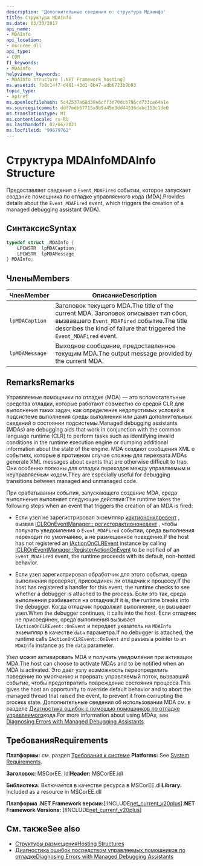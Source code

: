 ```yaml
---
description: 'Дополнительные сведения о: структура Мдаинфо'
title: Структура MDAInfo
ms.date: 03/30/2017
api_name:
- MDAInfo
api_location:
- mscoree.dll
api_type:
- COM
f1_keywords:
- MDAInfo
helpviewer_keywords:
- MDAInfo structure [.NET Framework hosting]
ms.assetid: fb8c14f7-d461-43d1-8b47-adb6723b9b93
topic_type:
- apiref
ms.openlocfilehash: 5c42537a68d38e6cff3d70dcb796cd733ce64a1e
ms.sourcegitcommit: ddf7edb67715a5b9a45e3dd44536dabc153c1de0
ms.translationtype: MT
ms.contentlocale: ru-RU
ms.lasthandoff: 02/06/2021
ms.locfileid: "99679762"
---
```

# <a name="mdainfo-structure"></a><span data-ttu-id="af679-103">Структура MDAInfo</span><span class="sxs-lookup"><span data-stu-id="af679-103">MDAInfo Structure</span></span>

<span data-ttu-id="af679-104">Предоставляет сведения о `Event_MDAFired` событии, которое запускает создание помощника по отладке управляемого кода (MDA).</span><span class="sxs-lookup"><span data-stu-id="af679-104">Provides details about the `Event_MDAFired` event, which triggers the creation of a managed debugging assistant (MDA).</span></span>  
  
## <a name="syntax"></a><span data-ttu-id="af679-105">Синтаксис</span><span class="sxs-lookup"><span data-stu-id="af679-105">Syntax</span></span>  
  
```cpp  
typedef struct _MDAInfo {  
    LPCWSTR  lpMDACaption;  
    LPCWSTR  lpMDAMessage  
} MDAInfo;  
```  
  
## <a name="members"></a><span data-ttu-id="af679-106">Члены</span><span class="sxs-lookup"><span data-stu-id="af679-106">Members</span></span>  
  
|<span data-ttu-id="af679-107">Член</span><span class="sxs-lookup"><span data-stu-id="af679-107">Member</span></span>|<span data-ttu-id="af679-108">Описание</span><span class="sxs-lookup"><span data-stu-id="af679-108">Description</span></span>|  
|------------|-----------------|  
|`lpMDACaption`|<span data-ttu-id="af679-109">Заголовок текущего MDA.</span><span class="sxs-lookup"><span data-stu-id="af679-109">The title of the current MDA.</span></span> <span data-ttu-id="af679-110">Заголовок описывает тип сбоя, вызвавшего `Event_MDAFired` событие.</span><span class="sxs-lookup"><span data-stu-id="af679-110">The title describes the kind of failure that triggered the `Event_MDAFired` event.</span></span>|  
|`lpMDAMessage`|<span data-ttu-id="af679-111">Выходное сообщение, предоставленное текущим MDA.</span><span class="sxs-lookup"><span data-stu-id="af679-111">The output message provided by the current MDA.</span></span>|  
  
## <a name="remarks"></a><span data-ttu-id="af679-112">Remarks</span><span class="sxs-lookup"><span data-stu-id="af679-112">Remarks</span></span>  

 <span data-ttu-id="af679-113">Управляемые помощники по отладке (MDA) — это вспомогательные средства отладки, которые работают совместно со средой CLR для выполнения таких задач, как определение недопустимых условий в подсистеме выполнения среды выполнения или дамп дополнительных сведений о состоянии подсистемы.</span><span class="sxs-lookup"><span data-stu-id="af679-113">Managed debugging assistants (MDAs) are debugging aids that work in conjunction with the common language runtime (CLR) to perform tasks such as identifying invalid conditions in the runtime execution engine or dumping additional information about the state of the engine.</span></span> <span data-ttu-id="af679-114">MDA создают сообщения XML о событиях, которые в противном случае сложны для перехвата.</span><span class="sxs-lookup"><span data-stu-id="af679-114">MDAs generate XML messages about events that are otherwise difficult to trap.</span></span> <span data-ttu-id="af679-115">Они особенно полезны для отладки переходов между управляемым и неуправляемым кодом.</span><span class="sxs-lookup"><span data-stu-id="af679-115">They are especially useful for debugging transitions between managed and unmanaged code.</span></span>  
  
 <span data-ttu-id="af679-116">При срабатывании события, запускающего создание MDA, среда выполнения выполняет следующие действия:</span><span class="sxs-lookup"><span data-stu-id="af679-116">The runtime takes the following steps when an event that triggers the creation of an MDA is fired:</span></span>  
  
- <span data-ttu-id="af679-117">Если узел не зарегистрировал экземпляр [иактиононклревент](iactiononclrevent-interface.md) , вызвав [ICLROnEventManager:: регистерактиононевент](iclroneventmanager-registeractiononevent-method.md) , чтобы получать уведомления о `Event_MDAFired` событии, среда выполнения переходит по умолчанию, а не размещенное поведение.</span><span class="sxs-lookup"><span data-stu-id="af679-117">If the host has not registered an [IActionOnCLREvent](iactiononclrevent-interface.md) instance by calling [ICLROnEventManager::RegisterActionOnEvent](iclroneventmanager-registeractiononevent-method.md) to be notified of an `Event_MDAFired` event, the runtime proceeds with its default, non-hosted behavior.</span></span>  
  
- <span data-ttu-id="af679-118">Если узел зарегистрировал обработчик для этого события, среда выполнения проверяет, присоединен ли отладчик к процессу.</span><span class="sxs-lookup"><span data-stu-id="af679-118">If the host has registered a handler for this event, the runtime checks to see whether a debugger is attached to the process.</span></span> <span data-ttu-id="af679-119">Если это так, среда выполнения разбивается на отладчик.</span><span class="sxs-lookup"><span data-stu-id="af679-119">If it is, the runtime breaks into the debugger.</span></span> <span data-ttu-id="af679-120">Когда отладчик продолжит выполнение, он вызывает узел.</span><span class="sxs-lookup"><span data-stu-id="af679-120">When the debugger continues, it calls into the host.</span></span> <span data-ttu-id="af679-121">Если отладчик не присоединен, среда выполнения вызывает `IActionOnCLREvent::OnEvent` и передает указатель на `MDAInfo` экземпляр в качестве `data` параметра.</span><span class="sxs-lookup"><span data-stu-id="af679-121">If no debugger is attached, the runtime calls `IActionOnCLREvent::OnEvent` and passes a pointer to an `MDAInfo` instance as the `data` parameter.</span></span>  
  
 <span data-ttu-id="af679-122">Узел может активировать MDA и получать уведомления при активации MDA.</span><span class="sxs-lookup"><span data-stu-id="af679-122">The host can choose to activate MDAs and to be notified when an MDA is activated.</span></span> <span data-ttu-id="af679-123">Это дает узлу возможность переопределить поведение по умолчанию и прервать управляемый поток, вызвавший событие, чтобы предотвратить повреждение состояния процесса.</span><span class="sxs-lookup"><span data-stu-id="af679-123">This gives the host an opportunity to override default behavior and to abort the managed thread that raised the event, to prevent it from corrupting the process state.</span></span> <span data-ttu-id="af679-124">Дополнительные сведения об использовании MDA см. в разделе [Диагностика ошибок с помощью помощников по отладке управляемого](../../debug-trace-profile/diagnosing-errors-with-managed-debugging-assistants.md)кода.</span><span class="sxs-lookup"><span data-stu-id="af679-124">For more information about using MDAs, see [Diagnosing Errors with Managed Debugging Assistants](../../debug-trace-profile/diagnosing-errors-with-managed-debugging-assistants.md).</span></span>  
  
## <a name="requirements"></a><span data-ttu-id="af679-125">Требования</span><span class="sxs-lookup"><span data-stu-id="af679-125">Requirements</span></span>  

 <span data-ttu-id="af679-126">**Платформы:** см. раздел [Требования к системе](../../get-started/system-requirements.md).</span><span class="sxs-lookup"><span data-stu-id="af679-126">**Platforms:** See [System Requirements](../../get-started/system-requirements.md).</span></span>  
  
 <span data-ttu-id="af679-127">**Заголовок:** MSCorEE. idl</span><span class="sxs-lookup"><span data-stu-id="af679-127">**Header:** MSCorEE.idl</span></span>  
  
 <span data-ttu-id="af679-128">**Библиотека:** Включается в качестве ресурса в MSCorEE.dll</span><span class="sxs-lookup"><span data-stu-id="af679-128">**Library:** Included as a resource in MSCorEE.dll</span></span>  
  
 <span data-ttu-id="af679-129">**Платформа .NET Framework версии:**[!INCLUDE[net_current_v20plus](../../../../includes/net-current-v20plus-md.md)]</span><span class="sxs-lookup"><span data-stu-id="af679-129">**.NET Framework Versions:** [!INCLUDE[net_current_v20plus](../../../../includes/net-current-v20plus-md.md)]</span></span>  
  
## <a name="see-also"></a><span data-ttu-id="af679-130">См. также</span><span class="sxs-lookup"><span data-stu-id="af679-130">See also</span></span>

- [<span data-ttu-id="af679-131">Структуры размещения</span><span class="sxs-lookup"><span data-stu-id="af679-131">Hosting Structures</span></span>](hosting-structures.md)
- [<span data-ttu-id="af679-132">Диагностика ошибок посредством управляемых помощников по отладке</span><span class="sxs-lookup"><span data-stu-id="af679-132">Diagnosing Errors with Managed Debugging Assistants</span></span>](../../debug-trace-profile/diagnosing-errors-with-managed-debugging-assistants.md)

